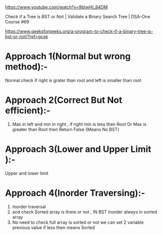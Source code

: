 https://www.youtube.com/watch?v=9btwHI_84DM

Check if a Tree is BST or Not | Validate a Binary Search Tree | DSA-One Course #69


https://www.geeksforgeeks.org/a-program-to-check-if-a-binary-tree-is-bst-or-not/?ref=gcse

# Approach 1(Normal but wrong method):-
Normal check if right is grater than root and left is smaller than root

# Approach 2(Correct But Not efficient):-
1. Max in left and min in right , if right min is less then Root Or Max is greater than Root then Return False {Means No BST}

# Approach 3(Lower and Upper Limit ):-
Upper and lower limit

# Approach 4(Inorder Traversing):-
1. Inorder traversal 
2. and check Sorted array is there or not , IN BST Inorder always in sorted array 
3. No need to check full array is sorted or not we can set 2 variable previous value if less then means Sorted 

